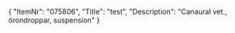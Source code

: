 {
  "ItemNr": "075806",
  "Title": "test",
  "Description": "Canaural vet., örondroppar, suspension"
}